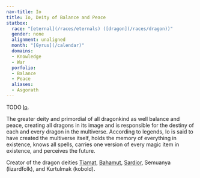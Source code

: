 ```yaml
---
nav-title: Io
title: Io, Deity of Balance and Peace
statbox:
  race: "[eternal](/races/eternals) ([dragon](/races/dragon))"
  gender: none
  alignment: unaligned
  month: "[Gyrus](/calendar)"
  domains:
  - Knowledge
  - War
  porfolio:
  - Balance
  - Peace
  aliases:
  - Asgorath
---
```

TODO
[Io](https://dragons.fandom.com/wiki/Io_(Dungeons_and_Dragons)).

The greater deity and primordial of all dragonkind as well balance and peace,
creating all dragons in its image and is responsible for the destiny of each
and every dragon in the multiverse. According to legends, Io is said to have
created the multiverse itself, holds the memory of everything in existence,
knows all spells, carries one version of every magic item in existence, and
perceives the future.

Creator of the dragon deities [Tiamat](tiamat), [Bahamut](bahamut),
[Sardior](sardior), Semuanya (lizardfolk), and Kurtulmak (kobold).
